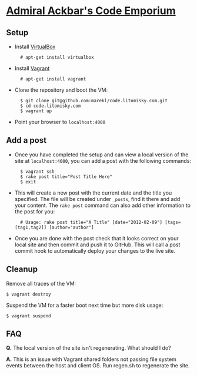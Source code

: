 [Admiral Ackbar's Code Emporium][aace]
==================

Setup
-----

* Install [VirtualBox][virtualbox]

		# apt-get install virtualbox

* Install [Vagrant][vagrant]

		# apt-get install vagrant

* Clone the repository and boot the VM:

		$ git clone git@github.com:marekl/code.litomisky.com.git
		$ cd code.litomisky.com
		$ vagrant up
	
* Point your browser to `localhost:4000`

Add a post
----------

* Once you have completed the setup and can view a local version of the site at `localhost:4000`, you can add a post with the following commands:

		$ vagrant ssh
		$ rake post title="Post Title Here"
		$ exit

* This will create a new post with the current date and the title you specified. The file will be created under `_posts`, find it there and add your content. The `rake post` command can also add other information to the post for you:

		# Usage: rake post title="A Title" [date="2012-02-09"] [tags=[tag1,tag2]] [author="author"]

* Once you are done with the post check that it looks correct on your local site and then commit and push it to GitHub. This will call a post commit hook to automatically deploy your changes to the live site.

Cleanup
-------

Remove all traces of the VM:

	$ vagrant destroy

Suspend the VM for a faster boot next time but more disk usage:

	$ vagrant suspend

FAQ
---
**Q.** The local version of the site isn't regenerating. What should I do?

**A.** This is an issue with Vagrant shared folders not passing file system events between the host and client OS. Run regen.sh to regenerate the site.

[aace]: http://code.litomisky.com/
[virtualbox]: https://www.virtualbox.org
[vagrant]: http://www.vagrantup.com